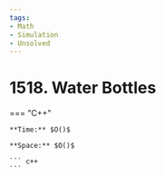 ```yaml
---
tags:
- Math
- Simulation
- Unsolved
---
```



# 1518. Water Bottles

=== "C++"

    **Time:** $O()$

    **Space:** $O()$

    ``` c++
    ```